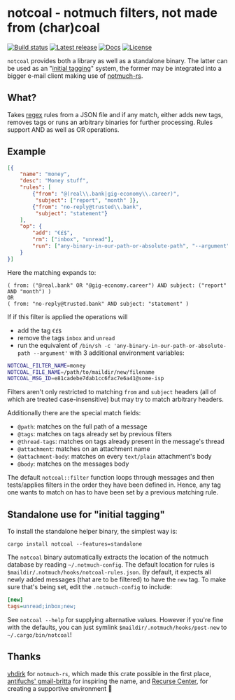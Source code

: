 # notcoal - notmuch filters, not made from (char)coal

[![Build status](https://img.shields.io/appveyor/ci/eaon/notcoal.svg)](https://ci.appveyor.com/project/eaon/notcoal)
[![Latest release](https://img.shields.io/crates/v/notcoal.svg)](https://crates.io/crates/notcoal)
[![Docs](https://docs.rs/notcoal/badge.svg)](https://docs.rs/notcoal/)
[![License](https://img.shields.io/crates/l/notcoal.svg)](https://ghom.niij.org/eaon/notcoal/src/master/LICENSE)

`notcoal` provides both a library as well as a standalone binary. The latter
can be used as an "[initial tagging](https://notmuchmail.org/initial_tagging/)"
system, the former may be integrated into a bigger e-mail client making use
of [notmuch-rs](https://github.com/vhdirk/notmuch-rs).

## What?

Takes [regex](https://github.com/rust-lang/regex) rules from a JSON file and
if any match, either adds new tags, removes tags or runs an arbitrary binaries
for further processing. Rules support AND as well as OR operations.

## Example

```json
[{
    "name": "money",
    "desc": "Money stuff",
    "rules": [
        {"from": "@(real\\.bank|gig-economy\\.career)",
         "subject": ["report", "month" ]},
        {"from": "no-reply@trusted\\.bank",
         "subject": "statement"}
    ],
    "op": {
        "add": "€£$",
        "rm": ["inbox", "unread"],
        "run": ["any-binary-in-our-path-or-absolute-path", "--argument"]
    }
}]
```

Here the matching expands to:
```
( from: ("@real.bank" OR "@gig-economy.career") AND subject: ("report" AND "month") )
OR
( from: "no-reply@trusted.bank" AND subject: "statement" )
```

If if this filter is applied the operations will

* add the tag `€£$`
* remove the tags `inbox` and `unread`
* run the equivalent of `/bin/sh -c 'any-binary-in-our-path-or-absolute-path --argument'`
  with 3 additional environment variables:

```sh
NOTCOAL_FILTER_NAME=money
NOTCOAL_FILE_NAME=/path/to/maildir/new/filename
NOTCOAL_MSG_ID=e81cadebe7dab1cc6fac7e6a41@some-isp
```

Filters aren't only restricted to matching `from` and `subject` headers (all
of which are treated case-insensitive) but may try to match arbitrary headers.

Additionally there are the special match fields:

* `@path`: matches on the full path of a message
* `@tags`: matches on tags already set by previous filters
* `@thread-tags`: matches on tags already present in the message's thread
* `@attachment`: matches on an attachment name
* `@attachment-body`: matches on every `text/plain` attachment's body
* `@body`: matches on the messages body

The default `notcoal::filter` function loops through messages and then
tests/applies filters in the order they have been defined in. Hence, any tag
one wants to match on has to have been set by a previous matching rule.

## Standalone use for "initial tagging"

To install the standalone helper binary, the simplest way is:

`cargo install notcoal --features=standalone`

The `notcoal` binary automatically extracts the location of the notmuch
database by reading `~/.notmuch-config`. The default location for rules is
`$maildir/.notmuch/hooks/notcoal-rules.json`. By default, it expects all newly
added messages (that are to be filtered) to have the `new` tag. To make sure
that's being set, edit the `.notmuch-config` to include:

```ini
[new]
tags=unread;inbox;new;
```

See `notcoal --help` for supplying alternative values. However if you're fine
with the defaults, you can just symlink `$maildir/.notmuch/hooks/post-new` to
`~/.cargo/bin/notcoal`!

## Thanks

[vhdirk](https://github.com/vhdirk/) for `notmuch-rs`, which made this crate
possible in the first place, [antifuchs' gmail-britta](https://github.com/antifuchs/gmail-britta/)
for inspiring the name, and [Recurse Center](https://www.recurse.com/), for
creating a supportive environment 💟
